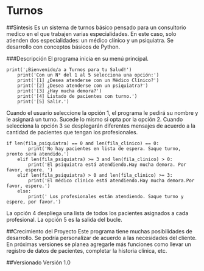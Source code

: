 # Turnos
##Síntesis
Es un sistema de turnos básico pensado para un consultorio medico en el que trabajen varias especialidades. En este caso, solo atienden dos especialidades: un médico clínico y un psiquiatra. Se desarrollo con conceptos básicos de Python.

###Descripción
El programa inicia en su menú principal.
```
print('¡Bienvenido/a a Turnos para tu Salud!')
    print('Con un N° del 1 al 5 selecciona una opción:')
    print('[1] ¿Desea atenderse con un Médico Clínico?')
    print('[2] ¿Desea atenderse con un psiquiatra?')
    print('[3] ¿Hay mucha demora?')
    print('[4] Listado de pacientes con turno.')
    print('[5] Salir.')
```
Cuando el usuario seleccione la opción 1, el programa le pedirá su nombre y le asignará un turno.  Sucede lo mismo si opta por la opción 2. Cuando selecciona la opción 3 se desplegarán diferentes mensajes de acuerdo a la cantidad de pacientes que tengan los profesionales.

```
if len(fila_psiquiatra) == 0 and len(fila_clinico) == 0:
        print('No hay pacientes en lista de espera. Saque turno, pronto será atendido.')
    elif len(fila_psiquiatra) >= 3 and len(fila_clinico) > 0:
        print('El psiquiatra está atendiendo.Hay mucha demora. Por favor, espere. ')
    elif len(fila_psiquiatra) > 0 and len(fila_clinico) >= 3:
        print('El médico clinico está atendiendo.Hay mucha demora.Por favor, espere.')
    else:
        print(' Los profesionales están atendiendo. Saque turno y espere, por favor.')
```


La opción 4 despliega una lista de todos los pacientes asignados a cada profesional.
La opción 5 es la salida del bucle.

##Crecimiento del Proyecto
Este programa tiene muchas posibilidades de desarrollo. Se podría personalizar de acuerdo a las necesidades del cliente. En próximas versiones se planea agregarle más funciones como llevar un registro de datos de pacientes, completar la historia clínica, etc.


##Versionado
Versión 1.0
